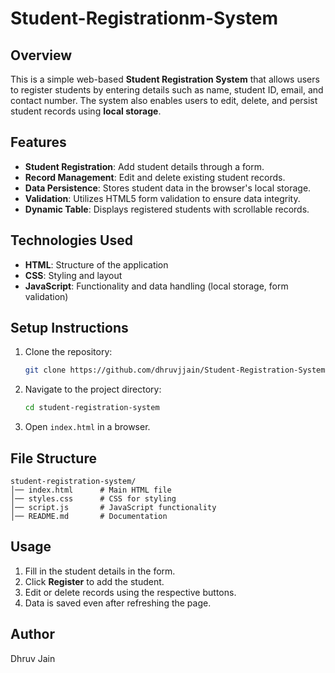 # Student-Registrationm-System

## Overview
This is a simple web-based **Student Registration System** that allows users to register students by entering details such as name, student ID, email, and contact number. The system also enables users to edit, delete, and persist student records using **local storage**.

## Features
- **Student Registration**: Add student details through a form.
- **Record Management**: Edit and delete existing student records.
- **Data Persistence**: Stores student data in the browser's local storage.
- **Validation**: Utilizes HTML5 form validation to ensure data integrity.
- **Dynamic Table**: Displays registered students with scrollable records.

## Technologies Used
- **HTML**: Structure of the application
- **CSS**: Styling and layout
- **JavaScript**: Functionality and data handling (local storage, form validation)

## Setup Instructions
1. Clone the repository:
   ```sh
   git clone https://github.com/dhruvjjain/Student-Registration-System.git
   ```
2. Navigate to the project directory:
   ```sh
   cd student-registration-system
   ```
3. Open `index.html` in a browser.

## File Structure
```
student-registration-system/
│── index.html      # Main HTML file
│── styles.css      # CSS for styling
│── script.js       # JavaScript functionality
│── README.md       # Documentation
```

## Usage
1. Fill in the student details in the form.
2. Click **Register** to add the student.
3. Edit or delete records using the respective buttons.
4. Data is saved even after refreshing the page.

## Author
Dhruv Jain


